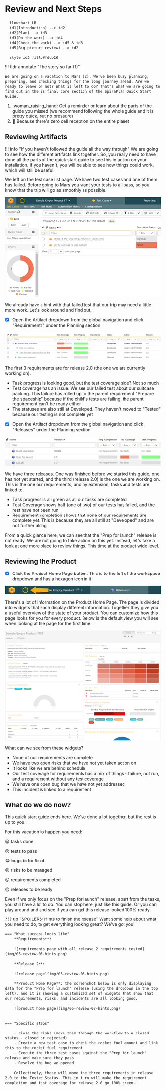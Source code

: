 # Review and Next Steps

``` mermaid
  flowchart LR
  id1(Introduction) --> id2
  id2(Plan) --> id3
  id3(Do the work) --> id4
  id4(Check the work) --> id5 & id3
  id5(Big picture review) --> id2

  style id5 fill:#fdcb26
```

!!! tldr annotate "The story so far (1)"

    We are going on a vacation to Mars (2). We've been busy planning, preparing, and checking things for the long journey ahead. Are we ready to leave or not? What is left to do? That's what we are going to find out in the is final core section of the SpiraPlan Quick Start Guide.

1.  :woman_raising_hand: Get a reminder or learn about the parts of the guide you missed (we recommend following the whole guide and it is pretty quick, but no pressure)
2.  :rocket: Because there's zero cell reception on the entire planet

## Reviewing Artifacts
!!! info "If you haven't followed the guide all the way through"
    We are going to see how the different artifacts link together. So, you really need to have done all the parts of the quick start guide to see this in action on your installation. If you haven't, you will be able to see how things could work, which will still be useful.

We left on the test case list page. We have two test cases and one of them has failed. Before going to Mars you want your tests to all pass, so you know that the trip will go as smoothly as possible.

![test case list page](img/04-test-11-execute.png)

We already have a hint with that failed test that our trip may need a little more work. Let's look around and find out.

- [x] Open the Artifact dropdown from the global navigation and click "Requirements" under the Planning section

![requirement list page](img/05-review-01.png)

The first 3 requirements are for release 2.0 (the one we are currently working on). 

- Task progress is looking good, but the test coverage side? Not so much
- Test coverage has an issue. We see our failed test about our suitcase packing. This failure has rolled up to the parent requirement "Prepare the spaceship" because if the child's tests are failing, the parent requirement can't be ready either
- The statuses are also still at Developed. They haven't moved to "Tested" because our testing is not complete yet

- [x] Open the Artifact dropdown from the global navigation and click "Releases" under the Planning section

![release list page](img/05-review-02.png)

We have three releases. One was finished before we started this guide, one has not yet started, and the third (release 2.0) is the one we are working on. This is the one our requirements, and by extension, tasks and tests are linked to.

- Task progress is all green as all our tasks are completed
- Test Coverage shows half (one of two) of our tests has failed, and the rest have not been run
- Requirement completion shows that none of our requirements are complete yet. This is because they are all still at "Developed" and are not further along

From a quick glance here, we can see that the "Prep for launch" release is not ready. We are not going to take action on this yet. Instead, let's take a look at one more place to review things. This time at the product wide level.

## Reviewing the Product
- [x] Click the Product Home Page button. This is to the left of the workspace dropdown and has a hexagon icon in it

![product home page button](img/05-review-03.png)

There's a lot of information on the Product Home Page. The page is divided into widgets that each display different information. Together they give you a useful overview of the state of your product. You can customize how this page looks for you for every product. Below is the default view you will see when looking at the page for the first time.

![product home page](img/05-review-04.png)

What can we see from these widgets?

- None of our requirements are complete
- We have two open risks that we have not yet taken action on
- It looks like we are behind schedule 
- Our test coverage for requirements has a mix of things - failure, not run, and a requirement without any test coverage
- We have one open bug that we have not yet addressed
- This incident is linked to a requirement

## What do we do now?
This quick start guide ends here. We've done a lot together, but the rest is up to you. 

For this vacation to happen you need:

:grinning: tasks done

:cry: tests to pass

:sob: bugs to be fixed

:confounded: risks to be managed

:confused: requirements completed

:angry: releases to be ready

Even if we only focus on the "Prep for launch" release, apart from the tasks, you still have a lot to do. You can stop here, just like this guide. Or you can play around and and see if you can get this release looked 100% ready.

??? tip "SPOILERS: Hints to finish the release"
    Want some help about what you need to do, to get everything looking great? We've got you!

    === "What success looks like"
        **Requirements**:
        
        ![requirements page with all release 2 requirements tested](img/05-review-05-hints.png)

        **Release 2**:

        ![release page](img/05-review-06-hints.png)

        **Product Home Page**: the screenshot below is only displaying data for the "Prep for launch" release (using the dropdown in the top left), and it is showing a customized set of widgets that show that our requirements, risks, and incidents are all looking good.

        ![product home page](img/05-review-07-hints.png)


    === "Specific steps"

        - Close the risks (move them through the workflow to a closed status - closed or rejected)
        - Create a new test case to check the rocket fuel amount and link this to the rocket fuel requirement
        - Execute the three test cases against the "Prep for launch" release and make sure they pass
        - Resolve the bug we opened

        Collectively, these will move the three requirements in release 2.0 to the Tested Status. This in turn will make the requirement completion and test coverage for release 2.0 go 100% green.



<!-- ## More to come
- Planning board
- Test sets
- Test parameters
- Admin - planning
- Admin - make a product
- Admin - components
- Admin - custom properties -->
